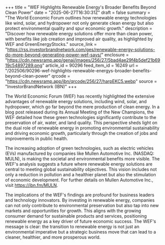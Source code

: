 +++
title = "WEF Highlights Renewable Energy's Broader Benefits Beyond Clean Power"
date = "2025-06-27T16:30:31Z"
draft = false
summary = "The World Economic Forum outlines how renewable energy technologies like wind, solar, and hydropower not only generate clean energy but also protect environmental quality and spur economic growth."
description = "Discover how renewable energy solutions offer more than clean power, with benefits like job creation and improved air quality, as highlighted by WEF and GreenEnergyStocks."
source_link = "https://rss.investorbrandnetwork.com/ges/renewable-energy-solutions-do-more-beyond-generating-power-wef-says/"
enclosure = "https://cdn.newsramp.app/genai/images/256/27/5bad4ae29f4b5def21b6919c54897289.png"
article_id = 90296
feed_item_id = 16249
url = "/202506/90296-wef-highlights-renewable-energys-broader-benefits-beyond-clean-power"
qrcode = "https://cdn.newsramp.app/ibn/qrcode/256/27/harpEKC5.webp"
source = "InvestorBrandNetwork (IBN)"
+++

<p>The World Economic Forum (WEF) has recently highlighted the extensive advantages of renewable energy solutions, including wind, solar, and hydropower, which go far beyond the mere production of clean energy. In a blog post released during its Annual Meeting of the New Champions, the WEF detailed how these green technologies significantly contribute to the preservation of air, water, and land quality. This perspective sheds light on the dual role of renewable energy in promoting environmental sustainability and driving economic growth, particularly through the creation of jobs and improvements in public health.</p><p>The increasing adoption of green technologies, such as electric vehicles (EVs) manufactured by companies like Mullen Automotive Inc. (NASDAQ: MULN), is making the societal and environmental benefits more visible. The WEF's analysis suggests a future where renewable energy solutions are central to meeting global sustainability objectives. This vision includes not only a reduction in pollution and a healthier planet but also the stimulation of economic development. For further details on Mullen Automotive Inc., visit <a href='https://ibn.fm/MULN' rel='nofollow' target='_blank'>https://ibn.fm/MULN</a>.</p><p>The implications of the WEF's findings are profound for business leaders and technology innovators. By investing in renewable energy, companies can not only contribute to environmental preservation but also tap into new markets and opportunities for growth. This aligns with the growing consumer demand for sustainable products and services, positioning renewable energy as a key driver of future economic success. The WEF's message is clear: the transition to renewable energy is not just an environmental imperative but a strategic business move that can lead to a cleaner, healthier, and more prosperous world.</p>